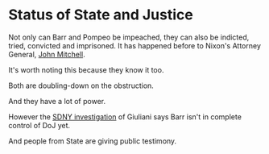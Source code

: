 # Status of State and Justice
Not only can Barr and Pompeo be impeached, they can also be indicted, tried, convicted and imprisoned. It has happened before to Nixon's Attorney General, <a href="https://en.wikipedia.org/wiki/John_N._Mitchell#Watergate_scandal">John Mitchell</a>.  

It's worth noting this because they know it too. 

Both are doubling-down on the obstruction. 

And they have a lot of power. 

However the <a href="https://www.vox.com/policy-and-politics/2019/10/10/20908731/rudy-giuliani-investigation-parnas-fruman">SDNY investigation</a> of Giuliani says Barr isn't in complete control of DoJ yet. 

And people from State are giving public testimony.

